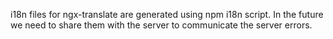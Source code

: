i18n files for ngx-translate are generated using npm i18n script. 
In the future we need to share them with the server to communicate the server errors. 
